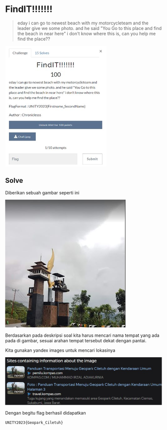 # FindIT!!!!!!!

> eday i can go to newest beach with my motorcycleteam and the leader give we some photo. and he said "You Go to this place and find the beach in near here" i don't know where this is, can you help me find the place??

![chall](images/chall.jpg)

## Solve

Diberikan sebuah gambar seperti ini

![tugu](images/tugu.jpeg)

Berdasarkan pada deskripsi soal kita harus mencari nama tempat yang ada pada di gambar, sesuai arahan tempat tersebut dekat dengan pantai.

Kita gunakan yandex images untuk mencari lokasinya

![solve](images/solve1.jpg)

Dengan begitu flag berhasil didapatkan

```
UNITY2023{Geopark_Ciletuh}
```
